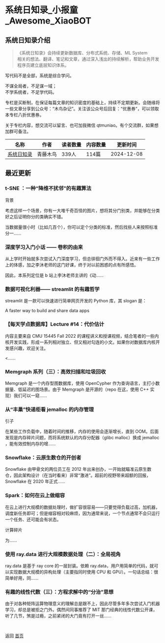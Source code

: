 # 系统日知录_小报童_Awesome_XiaoBOT

## 系统日知录介绍
> 《系统日知录》会持续更新数据库、分布式系统、存储、ML System  
相关的想法、翻译、笔记和文章，通过深入浅出的持续解析，帮助业务开发程序员建立底层知识体系。    
    
写代码不是全部，系统是综合学问。    
    
不谋全局者，不足谋一域；    
不学系统者，不足学代码。    
    
专栏是买断制，在保证每篇文章的知识密度的基础上，持续不定期更新。会随缘将一些文章分享到公众号：“木鸟杂记”。关注该公众号后回复：“优惠券”，可以领取本专栏八折优惠券。    
    
关于专栏内容，想交流可以留言、也可加我微信 qtmuniao。有个交流群，如果想加群可备注。  
  


|名称|作者|读者数量|内容数量|更新时间|
|---|---|---|---|---|
|[系统日知录](https://xiaobot.net/p/system-thinking?refer=0b133df9-27dc-423b-8101-639049001c13)|青藤木鸟|339人|114篇|2024-12-08|

## 最近更新
### t-SNE ：一种“降维不扰邻”的有趣算法

背景

考虑这样一个场景，你有一大堆千奇百怪的图片，想将其分门别类，并能够在分类好之后证明你分的类确实不错。

当数据量很小时（比如几百个），你可以定个分类的标准，然后找些人来按照标准分一......

### 深度学习入门小话 —— 卷积的由来

从上学时开始就多次尝试入门深度学习，但总徘徊门外而不得入。近来有一些工作上的体感，加之李沐老师的这门好课，终于对以前困惑的点有所感悟。

因此，本系列定位是 b 站上李沐老师主讲的《动......

### 数据可视化利器—— streamlit 的有趣哲学

streamlit 是一款可以快速进行简单网页开发的 Python 库，其 slogan 是：

A faster way to build and share data apps

### 【每天学点数据库】Lecture #14：代价估计

内容主要来自 CMU 15445 Fall 2022
的课程讲义和授课视频，结合笔者的一些内核开发实践，形成一系列相对独立、但又相对勾连的小文。如果你对数据库内核开发感兴趣，欢迎关注。

<......

### Memgraph 系列（三）：高效扫描和垃圾回收

Memgraph 是一个内存型图数据库，使用 OpenCypher 作为查询语言，主打小数据量、低延迟的图场景。由于 Memgraph 是开源的（repo
在这，使用 C++ 实现）我们可以一窥......

### 从“丰巢”快递柜看 jemalloc 的内存管理

引子

在某些工作负载中，随着时间的推移，内存的使用会逐渐增长，直到 OOM。后面发现是内存碎片问题，而将系统默认的内存分配器（glibc malloc）换成
jemalloc ，能有效控制内存的增......

### Snowflake：云原生数仓的开创者

Snowflake 由甲骨文的两位员工在 2012
年出来创办，一开始就瞄准云原生数仓，因此架构设计（在当时看来）非常“激进”。超前的视野带来超额的回报，Snowflake 在 2020 年正式......

### Spark：如何在云上做缩容

在云上进行大规模的数据处理时，做扩容很容易——只要觉得负载过高，加机器，调度新任务即可；但是缩容相对较麻烦，因为通常来说，一个节点通常不会只运行一个任务、还可能会有状态。

计算碎片

为......

### 使用 ray.data 进行大规模数据处理（二）：全局视角

ray.data 是基于 ray core 的一层封装。依赖 ray.data，用户用简单的代码，就可以实现数据大规模的异构处理（主要指同时使用 CPU 和
GPU）。一句话总结：很简单好用，同......

### 有趣的线性代数（三）：方程求解中的“分治”思想

由于对各种矩阵运算物理意义的理解总是跟不上，因此尽管多年多次尝试入门机器学习，却总是被拒之门外。偶然间同事推荐了 MIT
那门经典的线性代数公开课，听了几节，煞是过瘾，之前紧闭的大门竟有打开一丝......


<a href="https://github.com/Reno9527/awesome-xiaobot" style="color: white; text-decoration: none;">awesome-xiaobot</a>

返回 [首页](../README.md)
